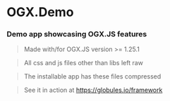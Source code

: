 # OGX.Demo
### Demo app showcasing OGX.JS features

> Made with/for OGX.JS version >= 1.25.1

> All css and js files other than libs left raw

> The installable app has these files compressed

> See it in action at https://globules.io/framework
